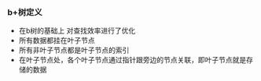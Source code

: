 ### b+树定义

- 在b树的基础上 对查找效率进行了优化
- 所有数据都挂在叶子节点
- 所有非叶子节点都是叶子节点的索引
-  在叶子节点处，各个叶子节点通过指针跟旁边的节点关联，即叶子节点就是存储的数据

